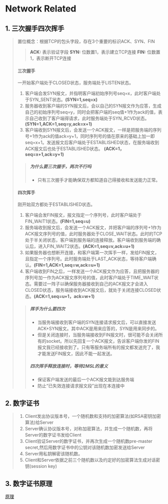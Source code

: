 # Network Related
## 1. 三次握手四次挥手
> 置位概念：根据TCP的包头字段，存在3个重要的标识ACK、SYN、FIN
>> **ACK:** 表示验证字段
>> **SYN:** 位数置1，表示建立TCP连接 
>> **FIN:** 位数置1，表示断开TCP连接
> #### 三次握手
> 一开始客户端处于CLOSED状态，服务端处于LISTEN状态。
> 1. 客户端会发SYN报文，并指明客户端初始序列号seq=x，此时客户端处于SYN_SENT状态。**(SYN=1,seq=x)**
> 2. 服务器收到客户端的SYN报文后，会以自己的SYN报文作为应答，生成自己的初始序列号seq=y，同时会把客户端的seq值+1作为ack的值，表示自己收到了客户端得请求，此时服务端处于SYN_RCVD状态。**(SYN=1,ACK=1,seq=y,ack=x+1)**
> 3. 客户端收到SYN报文后，会发送一个ACK报文，一样是把服务端的序列号+1作为ack的值ack=y+1，同时序列号的值在原来的基础上加一即seq=x+1。发送报文后客户端处于ESTABLISHED状态，在服务端收到ACK报文后也处于ESTABLISHED状态。 **(ACK=1，seq=x+1,ack=y+1)**
>> ##### 为什么要三次握手，两次不行吗
>> - 只有三次握手才能确保双方都知道自己得接收和发送能力正常。
> #### 四次挥手
> 刚开始双方都处于ESTABLISHED状态。
> 1. 客户端会发FIN报文，报文指定一个序列号，此时客户端处于FIN_WAIT1状态。**(FIN=1,seq=u)**
> 2. 服务端收到报文后，会发送一个ACK报文，并把客户端的序列号+1作为ACK报文序列号的值，此时服务器处于CLOSE_WAIT状态。此时的TCP处于半关闭状态，客户端到服务端的连接释放。客户端收到服务端的确认后，进入FIN_WAIT2状态。**(ACK=1,seq=v,ack=u+1)**
> 3. 如果服务器也想断开连接，和客户端第一次挥手一样，发给FIN报文，且指定一个序列号。此时服务端处于LAST_ACK状态，等待客户端确认。**(FIN=1,ACK=1,seq=w,ack=u+1)** 
> 4. 客户端收到FIN之后，一样发送一个ACK报文作为应答，且把服务器的序列号加一作为ACK报文序列号的值，此时客户端处于TIME_WAIT状态。需要过一阵子以确保服务器接收到自己的ACK报文才会进入CLOSED状态，服务端接收到ACK报文后，就处于关闭连接CLOSED状态。**(ACK=1,seq=u+1，ack=w+1)**
>> ##### 挥手为什么要四次
>> - 当服务端接收到客户端的SYN连接请求报文后，可以直接发送ACK+SYN报文。其中ACK是用来应答的，SYN是用来同步的。
>> - 但是关闭连接时，当服务端接收到FIN报文时，很可能不会关闭所有的socket。所以先回复一个ACK报文，告诉客户端你发的FIN报文我已经接收到了。只有等服务端所有的报文都发送完了，我才能发送FIN报文，因此不能一起发送。
>> ##### 四次挥手释放连接时，等待2MSL的意义
>> - 保证客户端发送的最后一个ACK报文能到达服务端
>> - 防止“已失效连接请求报文段”出现在本连接中

## 2. 数字证书
> 1. Client发出协议版本号，一个随机数和支持的加密算法(如RSA密钥加密算法)给Server
> 2. Server确认协议版本号，对称加密算法，并生成一个随机数，再将Server的数字证书发给Client
> 3. Client验证Server的数字证书，并再次生成一个随机数pre-master secret,然后用数字证书中的公钥对该随机数加密发送给Server
> 4. Server用私钥解密该随机数。
> 5. Client和Server依据之前三个随机数以及约定好的加密算法生成对话密钥(session key)

## 3. 数字证书原理
[原理](https://www.cnblogs.com/jeffreysun/archive/2010/06/24/1627247.html)